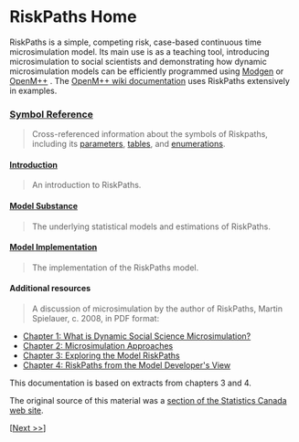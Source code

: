 # RiskPaths Home

RiskPaths is a simple, competing risk, case-based continuous time microsimulation model. Its main use is as a teaching tool, introducing microsimulation to social scientists and demonstrating how dynamic microsimulation models can be efficiently programmed using
[Modgen](https://www.statcan.gc.ca/microsimulation/modgen/modgen-eng.htm) 
or 
[OpenM++](https://openmpp.org/) 
. 
The 
[OpenM++ wiki documentation](https://github.com/openmpp/openmpp.github.io/wiki) 
uses RiskPaths extensively in examples.

### [Symbol Reference](#symbol-reference)
> Cross-referenced information about the symbols of Riskpaths, including its 
[parameters](#parameter-hierarchy), 
[tables](#table-hierarchy), 
and 
[enumerations](#enumerations-alphabetic).


#### [Introduction](#001-Introduction)
> An introduction to RiskPaths.


#### [Model Substance](#002-General-description)
> The underlying statistical models and estimations of RiskPaths. 
 


#### [Model Implementation](#008-Organization-of-files)
> The implementation of the RiskPaths model. 
 


#### Additional resources

> A discussion of microsimulation by the author of RiskPaths, Martin Spielauer, c. 2008, in PDF format:

* [Chapter 1: What is Dynamic Social Science Microsimulation?](chap1-eng.pdf)
* [Chapter 2: Microsimulation Approaches](chap2-eng.pdf)
* [Chapter 3: Exploring the Model RiskPaths](chap3-eng.pdf)
* [Chapter 4: RiskPaths from the Model Developer's View](chap4-eng.pdf)

This documentation is based on extracts from chapters 3 and 4.

The original source of this material was a 
[section of the Statistics Canada web site](https://www.statcan.gc.ca/en/microsimulation/modgen/modgen). 


[[Next >>](#001-Introduction)]